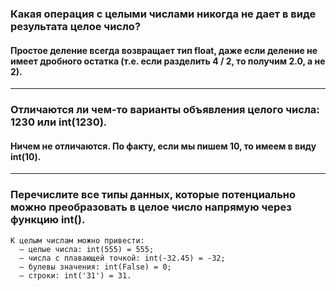 ### Какая операция с целыми числами никогда не дает в виде результата целое число?
#### Простое деление всегда возвращает тип float, даже если деление не имеет дробного остатка (т.е. если разделить 4 / 2, то получим 2.0, а не 2).
___
### Отличаются ли чем-то варианты объявления целого числа: 1230 или int(1230).
#### Ничем не отличаются. По факту, если мы пишем 10, то имеем в виду int(10).
___
### Перечислите все типы данных, которые потенциально можно преобразовать в целое число напрямую через функцию int().
    К целым числам можно привести:
      – целые числа: int(555) = 555;
      – числа с плавающей точкой: int(-32.45) = -32;
      – булевы значения: int(False) = 0;
      – строки: int('31') = 31.
